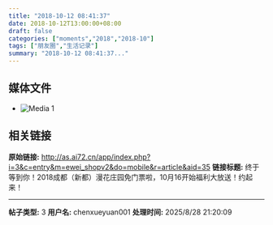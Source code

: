 ```yaml
---
title: "2018-10-12 08:41:37"
date: 2018-10-12T13:00:00+08:00
draft: false
categories: ["moments","2018","2018-10"]
tags: ["朋友圈","生活记录"]
summary: "2018-10-12 08:41:37..."
---
```


## 媒体文件

- ![Media 1](/Moments/photos/2018-10-12/201810120841370.jpg)

## 相关链接

**原始链接:** http://as.ai72.cn/app/index.php?i=3&c=entry&m=ewei_shopv2&do=mobile&r=article&aid=35
**链接标题:** 终于等到你！2018成都（新都）漫花庄园免门票啦，10月16开始福利大放送！约起来！

---

**帖子类型:** 3
**用户名:** chenxueyuan001
**处理时间:** 2025/8/28 21:20:09